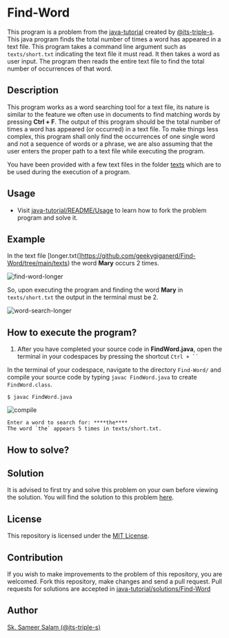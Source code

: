 # Find-Word

This program is a problem from the [java-tutorial](https://github.com/its-triple-s/java-tutorial) created by [@its-triple-s](https://github.com/its-triple-s).
This java program finds the total number of times a word has appeared in a text file.
This program takes a command line argument such as `texts/short.txt` indicating the text file it must read. It then takes a word as user input. The program then reads the entire text file to find the total number of occurrences of that word.

## Description

This program works as a word searching tool for a text file, its nature is similar to the feature we often use in documents to find matching words by pressing **Ctrl + F**. The output of this program should be the total number of times a word has appeared (or occurred) in a text file. To make things less complex, this program shall only find the occurrences of one single word and not a sequence of words or a phrase, we are also assuming that the user enters the proper path to a text file while executing the program.

You have been provided with a few text files in the folder [texts](texts) which are to be used during the execution of a program.

## Usage

- Visit [java-tutorial/README/Usage](https://github.com/its-triple-s/java-tutorial#usage) to learn how to fork the problem program and solve it.

## Example

In the text file [longer.txt(]https://github.com/geekygiganerd/Find-Word/tree/main/texts) the word **Mary** occurs 2 times.

![find-word-longer](https://github.com/geekygiganerd/Find-Word/assets/128626253/27979515-8536-4d9d-8c8a-ba9965f0e095)

So, upon executing the program and finding the word **Mary** in `texts/short.txt` the output in the terminal must be 2.

![word-search-longer](https://github.com/geekygiganerd/Find-Word/assets/128626253/45d10e41-4927-4dd5-b025-900f18344935)

## How to execute the program?

1. After you have completed your source code in **FindWord.java**, open the terminal in your codespaces by pressing the shortcut `Ctrl + `` `

In the terminal of your codespace, navigate to the directory `Find-Word/` and compile your source code by typing `javac FindWord.java` to create `FindWord.class`.

```
$ javac FindWord.java
```

![compile](https://github.com/geekygiganerd/Find-Word/assets/128626253/2d0ab15b-e7c4-4367-8395-5aafc01a23cd)

```
Enter a word to search for: ****the****
The word `the` appears 5 times in texts/short.txt.
```

## How to solve?



## Solution

It is advised to first try and solve this problem on your own before viewing the solution.
You will find the solution to this problem [here](https://github.com/its-triple-s/java-tutorial/blob/main/solutions/Find-Word/FindWord.java).

## License

This repository is licensed under the [MIT License](License).

## Contribution

If you wish to make improvements to the problem of this repository, you are welcomed. Fork this repository, make changes and send a pull request. Pull requests for solutions are accepted in [java-tutorial/solutions/Find-Word](https://github.com/its-triple-s/java-tutorial/tree/main/solutions/Find-Word)

## Author

[Sk. Sameer Salam (@its-triple-s)](https://github.com/its-triple-s)
